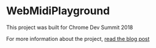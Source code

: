 # WebMidiPlayground

This project was built for Chrome Dev Summit 2018

For more information about the project, [read the blog post](https://medium.com/@urish/give-web-developers-a-code-editor-and-a-trumpet-what-happens-9e01a666313b)
